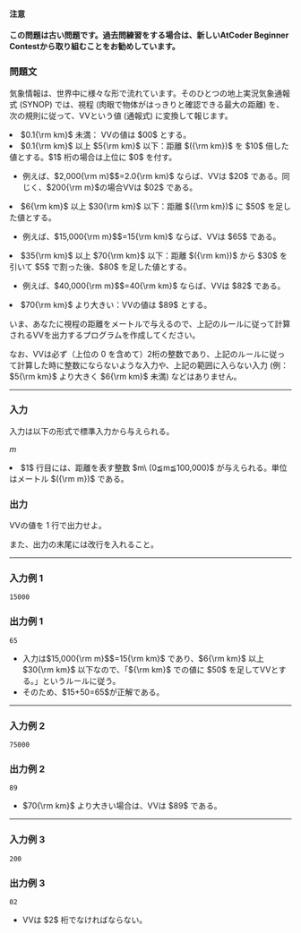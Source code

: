 <div>
<div>

#### **注意**

<p>
<b>
この問題は古い問題です。過去問練習をする場合は、新しいAtCoder Beginner Contestから取り組むことをお勧めしています。
</b>

</p>

### **問題文**

<section>

気象情報は、世界中に様々な形で流れています。そのひとつの地上実況気象通報式 (SYNOP) では、視程 (肉眼で物体がはっきりと確認できる最大の距離) を、次の規則に従って、VVという値 (通報式) に変換して報じます。

<div>

<li>
$0.1{\rm km}$ 未満： VVの値は $00$ とする。
</li>
<li>
$0.1{\rm km}$ 以上 $5{\rm km}$ 以下：距離 $({\rm km})$ を $10$ 倍した値とする。$1$ 桁の場合は上位に $0$ を付す。
</li>
<ul>
<li>
例えば、$2,000{\rm m}$$=2.0{\rm km}$ ならば、VVは $20$ である。同じく、$200{\rm m}$の場合VVは $02$ である。
</li>

</ul>
<li>
$6{\rm km}$ 以上 $30{\rm km}$ 以下：距離 $({\rm km})$ に $50$ を足した値とする。
</li>
<ul>
<li>
例えば、$15,000{\rm m}$$=15{\rm km}$ ならば、VVは $65$ である。
</li>

</ul>
<li>
$35{\rm km}$ 以上 $70{\rm km}$ 以下：距離 $({\rm km})$ から $30$ を引いて $5$ で割った後、$80$ を足した値とする。
</li>
<ul>
<li>
例えば、$40,000{\rm m}$$=40{\rm km}$ ならば、VVは $82$ である。
</li>

</ul>
<li>
$70{\rm km}$ より大きい：VVの値は $89$ とする。
</li>

</div>


いま、あなたに視程の距離をメートルで与えるので、上記のルールに従って計算されるVVを出力するプログラムを作成してください。


なお、VVは必ず（上位の $0$ を含めて）$2$桁の整数であり、上記のルールに従って計算した時に整数にならないような入力や、上記の範囲に入らない入力 (例：$5{\rm km}$ より大きく $6{\rm km}$ 未満) などはありません。

</section>

</div>

---

<div>
<div>

### **入力**

<section>

入力は以下の形式で標準入力から与えられる。

<div>

$m$

</div>


<div>

<li>
$1$ 行目には、距離を表す整数 $m\ (0≦m≦100,000)$ が与えられる。単位はメートル $({\rm m})$ である。
</li>

</div>


</section>

</div>
<div>

### **出力**

<section>

VVの値を $1$ 行で出力せよ。

また、出力の末尾には改行を入れること。

</section>

</div>

</div>

---

<div>

### **入力例 1**

<section>

```
15000
```


</section>

</div>
<div>

### **出力例 1**

<section>

```
65
```

<ul>
<li>
入力は$15,000{\rm m}$$=15{\rm km}$ であり、$6{\rm km}$ 以上 $30{\rm km}$ 以下なので、「${\rm km}$ での値に $50$ を足してVVとする。」というルールに従う。
</li>
<li>
そのため、$15+50=65$が正解である。
</li>

</ul>

</section>

</div>

---

<div>

### **入力例 2**

<section>

```
75000
```


</section>

</div>
<div>

### **出力例 2**

<section>

```
89
```

<ul>
<li>
$70{\rm km}$ より大きい場合は、VVは $89$ である。
</li>

</ul>

</section>

</div>

---

<div>

### **入力例 3**

<section>

```
200
```


</section>

</div>
<div>

### **出力例 3**

<section>

```
02
```

<ul>
<li>
VVは $2$ 桁でなければならない。
</li>

</ul>

</section>

</div>

</div>
